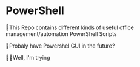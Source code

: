 # PowerShell
🌱This Repo contains different kinds of useful office management/automation PowerShell Scripts

👀Probaly have Powershel GUI in the future?

🤷‍♂️Well, I'm trying
